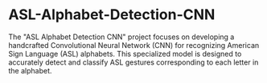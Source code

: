 # ASL-Alphabet-Detection-CNN
The "ASL Alphabet Detection CNN" project focuses on developing a handcrafted Convolutional Neural Network (CNN) for recognizing American Sign Language (ASL) alphabets. This specialized model is designed to accurately detect and classify ASL gestures corresponding to each letter in the alphabet.
